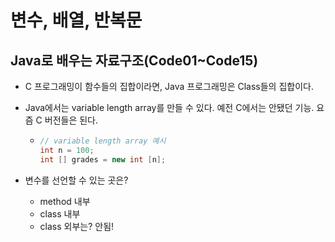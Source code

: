 # 변수, 배열, 반복문

## Java로 배우는 자료구조(Code01~Code15)

- C 프로그래밍이 함수들의 집합이라면, Java 프로그래밍은 Class들의 집합이다.

- Java에서는 variable length array를 만들 수 있다. 예전 C에서는 안됐던 기능. 요즘 C 버전들은 된다.

  - ```java
    // variable length array 예시
    int n = 100;
    int [] grades = new int [n];
    ```

- 변수를 선언할 수 있는 곳은?

  - method 내부
  - class 내부
  - class 외부는? 안됨!